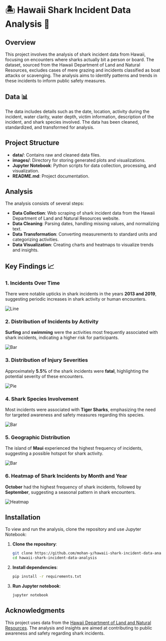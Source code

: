 # 🏝️ Hawaii Shark Incident Data Analysis 🦈

## Overview 
This project involves the analysis of shark incident data from Hawaii, focusing on encounters where sharks actually bit a person or board. The dataset, sourced from the Hawaii Department of Land and Natural Resources, excludes cases of mere grazing and incidents classified as boat attacks or scavenging. The analysis aims to identify patterns and trends in these incidents to inform public safety measures.

## Data 📊
The data includes details such as the date, location, activity during the incident, water clarity, water depth, victim information, description of the incident, and shark species involved. The data has been cleaned, standardized, and transformed for analysis.

## Project Structure 
- **data/**: Contains raw and cleaned data files.
- **images/**: Directory for storing generated plots and visualizations.
- **Jupyter Notebook**: Python scripts for data collection, processing, and visualization.
- **README.md**: Project documentation.

## Analysis 
The analysis consists of several steps:
- **Data Collection**: Web scraping of shark incident data from the Hawaii Department of Land and Natural Resources website.
- **Data Cleaning**: Parsing dates, handling missing values, and normalizing text.
- **Data Transformation**: Converting measurements to standard units and categorizing activities.
- **Data Visualization**: Creating charts and heatmaps to visualize trends and insights.

## Key Findings 📈
### 1. Incidents Over Time
There were notable upticks in shark incidents in the years **2013 and 2019**, suggesting periodic increases in shark activity or human encounters.

![Line](images/incidents_per_year.png)

### 2. Distribution of Incidents by Activity
**Surfing** and **swimming** were the activities most frequently associated with shark incidents, indicating a higher risk for participants.

![Bar](images/activity_distribution.png)

### 3. Distribution of Injury Severities
Approximately **5.5%** of the shark incidents were **fatal**, highlighting the potential severity of these encounters.

![Pie](images/injury_distribution.png)

### 4. Shark Species Involvement
Most incidents were associated with **Tiger Sharks**, emphasizing the need for targeted awareness and safety measures regarding this species.

![Bar](images/shark_species.png)

### 5. Geographic Distribution
The island of **Maui** experienced the highest frequency of incidents, suggesting a possible hotspot for shark activity.

![Bar](images/incidents_by_island.png)

### 6. Heatmap of Shark Incidents by Month and Year
**October** had the highest frequency of shark incidents, followed by **September**, suggesting a seasonal pattern in shark encounters.

![Heatmap](images/heatmap.png)

## Installation
To view and run the analysis, clone the repository and use Jupyter Notebook:

1. **Clone the repository**:
    ```sh
    git clone https://github.com/mohan-y/hawaii-shark-incident-data-analysis.git
    cd hawaii-shark-incident-data-analysis
    ```

2. **Install dependencies**:
    ```sh
    pip install -r requirements.txt
    ```

3. **Run Jupyter notebook**:
    ```sh
    jupyter notebook
    ```
## Acknowledgments
This project uses data from the [Hawaii Department of Land and Natural Resources](https://dlnr.hawaii.gov/sharks/shark-incidents/incidents-list/). The analysis and insights are aimed at contributing to public awareness and safety regarding shark incidents.

